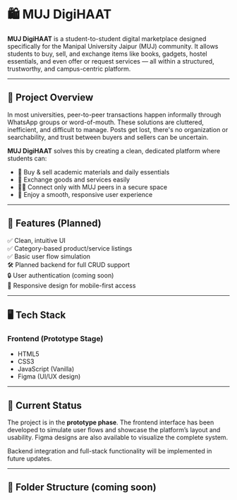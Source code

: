 # 🛍️ MUJ DigiHAAT

**MUJ DigiHAAT** is a student-to-student digital marketplace designed specifically for the Manipal University Jaipur (MUJ) community. It allows students to buy, sell, and exchange items like books, gadgets, hostel essentials, and even offer or request services — all within a structured, trustworthy, and campus-centric platform.

---

## 🚀 Project Overview

In most universities, peer-to-peer transactions happen informally through WhatsApp groups or word-of-mouth. These solutions are cluttered, inefficient, and difficult to manage. Posts get lost, there's no organization or searchability, and trust between buyers and sellers can be uncertain.

**MUJ DigiHAAT** solves this by creating a clean, dedicated platform where students can:
- 🛒 Buy & sell academic materials and daily essentials
- 🔁 Exchange goods and services easily
- 👨‍🎓 Connect only with MUJ peers in a secure space
- 📱 Enjoy a smooth, responsive user experience

---

## 🎯 Features (Planned)

✅ Clean, intuitive UI  
✅ Category-based product/service listings  
✅ Basic user flow simulation  
🛠️ Planned backend for full CRUD support  
🔒 User authentication (coming soon)  
📱 Responsive design for mobile-first access  

---

## 🖥️ Tech Stack

### **Frontend (Prototype Stage)**
- HTML5
- CSS3
- JavaScript (Vanilla)
- Figma (UI/UX design)


---

## 🧪 Current Status

The project is in the **prototype phase**. The frontend interface has been developed to simulate user flows and showcase the platform’s layout and usability. Figma designs are also available to visualize the complete system.

Backend integration and full-stack functionality will be implemented in future updates.

---

## 📂 Folder Structure (coming soon)


